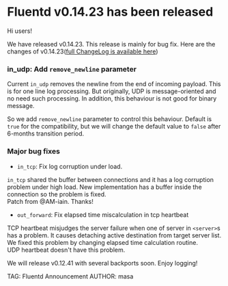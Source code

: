 # Fluentd v0.14.23 has been released

Hi users!

We have released v0.14.23. This release is mainly for bug fix.
Here are the changes of v0.14.23([full ChangeLog is available here](https://github.com/fluent/fluentd/blob/master/CHANGELOG.md))

### in_udp: Add `remove_newline` parameter

Current `in_udp` removes the newline from the end of incoming payload. This is for one line log processing.
But originally, UDP is message-oriented and no need such processing.
In addition, this behaviour is not good for binary message.

So we add `remove_newline` parameter to control this behaviour. Default is `true` for the compatibility,
but we will change the default value to `false` after 6-months transition period.

### Major bug fixes

* `in_tcp`: Fix log corruption under load.

`in_tcp` shared the buffer between connections and it has a log corruption problem under high load.
New implementation has a buffer inside the connection so the problem is fixed.<br />
Patch from @AM-iain. Thanks!

* `out_forward`: Fix elapsed time miscalculation in tcp heartbeat

TCP heartbeat misjudges the server failure when one of server in `<server>`s has a problem.
It causes detaching active destination from target server list. We fixed this problem by changing elapsed time calculation routine.<br />
UDP heartbeat doesn't have this problem.


We will release v0.12.41 with several backports soon.
Enjoy logging!


TAG: Fluentd Announcement
AUTHOR: masa
